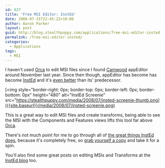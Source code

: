 ```yaml
---
id: 627
title: 'Free MSI Editor: InstEd'
date: 2008-07-31T22:45:22+10:00
author: Aaron Parker
layout: post
guid: http://blog.stealthpuppy.com/applications/free-msi-editor-insted
permalink: /free-msi-editor-insted/
categories:
  - Applications
tags:
  - MSI
---
```

I haven't used [Orca](http://msdn.microsoft.com/en-us/library/aa370557.aspx) to edit MSI files since I found [Camwood](http://www.camwood.com/) appEditor around November last year. Since then though, appEditor has become has become [InstEd](http://www.instedit.com/) and it's [even better](http://www.instedit.com/features2) than its' predecessor.

[<img style="border-right: 0px; border-top: 0px; border-left: 0px; border-bottom: 0px" height="480" alt="InstEd Screenie" src="https://stealthpuppy.com/media/2008/07/insted-screenie-thumb.png]({{site.baseurl}}/media/2008/07/insted-screenie.png) 

This is a great way to edit MSI files and create transforms, being able to see the MSI with the Components and Features views lifts this tool far above [Orca](http://www.microsoft.com/downloads/details.aspx?FamilyId=F26B1AA4-741A-433A-9BE5-FA919850BDBF&displaylang=en). 

There's not much point for me to go through all of [the great things InstEd does](http://www.instedit.com/features), because it's completely free, so [grab yourself a copy](http://www.instedit.com/download) and take it for a spin.

You'll also find some great posts on editing MSIs and Transforms at the [InstEd blog](http://blog.instedit.com/) too.